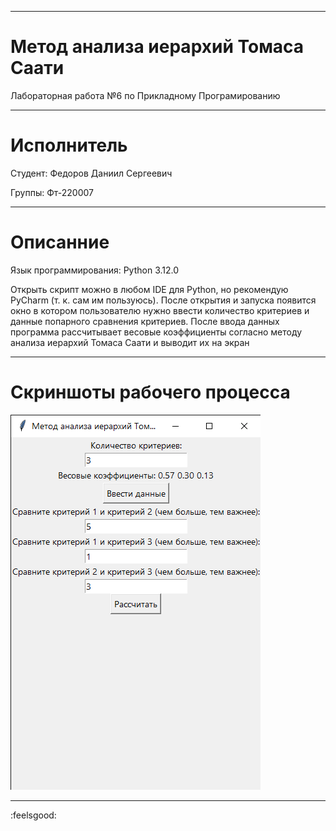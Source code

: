 ___
# Метод анализа иерархий Томаса Саати
 Лабораторная работа №6 по Прикладному Програмированию
___
# Исполнитель
Студент: Федоров Даниил Сергеевич

Группы: Фт-220007

___
# Описанние
Язык программирования: Python 3.12.0

Открыть скрипт можно в любом IDE для Python, но рекомендую PyCharm 
(т. к. сам им пользуюсь). После открытия и запуска появится окно 
в котором пользователю нужно ввести количество критериев и данные 
попарного сравнения критериев. После ввода данных программа 
рассчитывает весовые коэффициенты согласно методу анализа иерархий 
Томаса Саати и выводит их на экран

___
# Скриншоты рабочего процесса
![maits.png](Screenshort%2Fmaits.png)
___
:feelsgood: